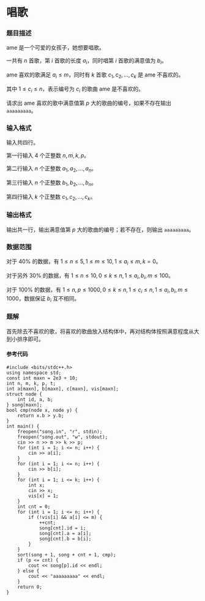 # 唱歌

### 题目描述
ame 是一个可爱的女孩子，她想要唱歌。

一共有 $n$ 首歌，第 $i$ 首歌的长度 $a_i$，同时唱第 $i$ 首歌的满意值为 $b_i$。

ame 喜欢的歌满足 $a_i\leq m$，同时有 $k$ 首歌 $c_1,c_2,\ldots,c_k$ 是 ame 不喜欢的。

其中 $1\leq c_i\leq n$，表示编号为 $c_i$ 的歌曲 ame 是不喜欢的。

请求出 ame 喜欢的歌中满意值第 $p$ 大的歌曲的编号，如果不存在输出 `aaaaaaaaa`。

### 输入格式

输入共四行。

第一行输入 $4$ 个正整数 $n,m,k,p$。

第二行输入 $n$ 个正整数 $a_1,a_2,...,a_n$。

第三行输入 $n$ 个正整数 $b_1,b_2,...,b_n$。

第四行输入 $k$ 个正整数 $c_1,c_2,...,c_k$。

### 输出格式

输出共一行，输出满意值第 $p$ 大的歌曲的编号；若不存在，则输出 `aaaaaaaaa`。

### 数据范围

对于 $40\%$ 的数据，有 $1\leq n\leq 5,1\leq m\leq 10,1\leq a_i \leq m,k=0$。

对于另外 $30\%$ 的数据，有 $1\leq n\leq 10,0\leq k \leq n,1\leq a_i,b_i,m\leq 100$。

对于 $100\%$ 的数据，有 $1\leq n,p\leq 1000,0\leq k\leq n,1\leq c_i\leq n,1\leq a_i,b_i,m\leq 1000$，数据保证 $b_i$ 互不相同。

<div style="page-break-after: always"></div>

### 题解

首先除去不喜欢的歌，将喜欢的歌曲放入结构体中，再对结构体按照满意程度从大到小排序即可。

#### 参考代码

```c++{.line-numbers}
#include <bits/stdc++.h>
using namespace std;
const int maxn = 2e3 + 10;
int n, m, k, p, t;
int a[maxn], b[maxn], c[maxn], vis[maxn];
struct node {
    int id, a, b;
} song[maxn];
bool cmp(node x, node y) {
    return x.b > y.b;
}
int main() {
    freopen("song.in", "r", stdin);
    freopen("song.out", "w", stdout);
    cin >> n >> m >> k >> p;
    for (int i = 1; i <= n; i++) {
        cin >> a[i];
    }
    for (int i = 1; i <= n; i++) {
        cin >> b[i];
    }
    for (int i = 1; i <= k; i++) {
        int x;
        cin >> x;
        vis[x] = 1;
    }
    int cnt = 0;
    for (int i = 1; i <= n; i++) {
        if (!vis[i] && a[i] <= m) {
            ++cnt;
            song[cnt].id = i;
            song[cnt].a = a[i];
            song[cnt].b = b[i];
        }
    }
    sort(song + 1, song + cnt + 1, cmp);
    if (p <= cnt) {
        cout << song[p].id << endl;
    } else {
        cout << "aaaaaaaaa" << endl;
    }
    return 0;
}
```

<div style="page-break-after: always"></div>
